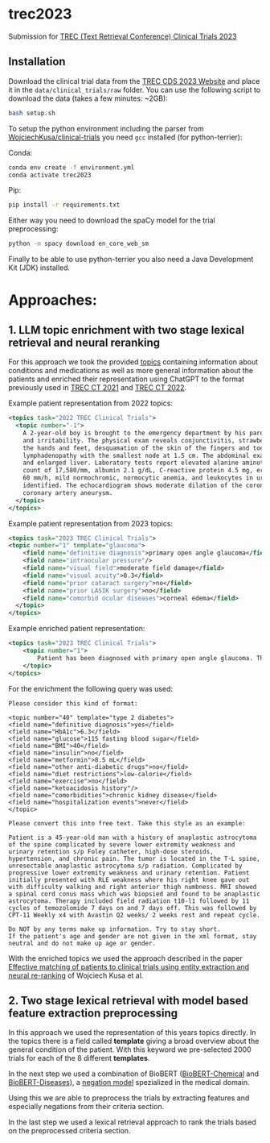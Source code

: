 # trec2023
Submission for [TREC (Text Retrieval Conference) Clinical Trials 2023](http://trec-cds.org/2023.html)

## Installation

Download the clinical trial data from the [TREC CDS 2023 Website](http://trec-cds.org/2023.html) and place it in the `data/clinical_trials/raw` folder.
You can use the following script to download the data (takes a few minutes: ~2GB):
  
```bash
bash setup.sh
```

To setup the python environment including the parser from [WojciechKusa/clinical-trials](https://github.com/WojciechKusa/clinical-trials/) you need `gcc` installed (for python-terrier):

Conda:
```bash
conda env create -f environment.yml
conda activate trec2023
```  

Pip:
```bash
pip install -r requirements.txt
```

Either way you need to download the spaCy model for the trial preprocessing:
```bash
python -m spacy download en_core_web_sm
```

Finally to be able to use python-terrier you also need a Java Development Kit (JDK) installed.

# Approaches:

## 1. LLM topic enrichment with two stage lexical retrieval and neural reranking

For this approach we took the provided [topics](http://trec-cds.org/topics2023.xml) containing information about conditions and medications as well as more general information about the patients and enriched their representation using ChatGPT to the format previously used in [TREC CT 2021](http://trec-cds.org/2021.html) and [TREC CT 2022](http://trec-cds.org/2022.html).

Example patient representation from 2022 topics:
```xml
<topics task="2022 TREC Clinical Trials">
  <topic number="-1">
    A 2-year-old boy is brought to the emergency department by his parents for 5 days of high fever
    and irritability. The physical exam reveals conjunctivitis, strawberry tongue, inflammation of
    the hands and feet, desquamation of the skin of the fingers and toes, and cervical
    lymphadenopathy with the smallest node at 1.5 cm. The abdominal exam demonstrates tenderness
    and enlarged liver. Laboratory tests report elevated alanine aminotransferase, white blood cell
    count of 17,580/mm, albumin 2.1 g/dL, C-reactive protein 4.5 mg, erythrocyte sedimentation rate
    60 mm/h, mild normochromic, normocytic anemia, and leukocytes in urine of 20/mL with no bacteria
    identified. The echocardiogram shows moderate dilation of the coronary arteries with possible
    coronary artery aneurysm.
  </topic>
</topics>
```


Example patient representation from 2023 topics:
```xml
<topics task="2023 TREC Clinical Trials">
<topic number="1" template="glaucoma">
    <field name="definitive diagnosis">primary open angle glaucoma</field>
    <field name="intraocular pressure"/>
    <field name="visual field">moderate field damage</field>
    <field name="visual acuity">0.3</field>
    <field name="prior cataract surgery">no</field>
    <field name="prior LASIK surgery">no</field>
    <field name="comorbid ocular diseases">corneal edema</field>
  </topic>
</topics>
```

Example enriched patient representation:
```xml
<topics task="2023 TREC Clinical Trials">
    <topic number="1">
        Patient has been diagnosed with primary open angle glaucoma. The patient's intraocular pressure is a concern and needs monitoring. There is moderate damage observed in the patient's visual field. The visual acuity is recorded at 0.3. The patient has not undergone prior cataract surgery or LASIK surgery. The presence of corneal edema, along with glaucoma, suggests comorbid ocular diseases. The definitive diagnosis is primary open angle glaucoma, and the patient's ocular health requires close attention due to the combination of factors mentioned.
    </topic>
</topics>
```

For the enrichment the following query was used:
```
Please consider this kind of format:

<topic number="40" template="type 2 diabetes">
<field name="definitive diagnosis">yes</field>
<field name="HbA1c">6.3</field>
<field name="glucose">115 fasting blood sugar</field>
<field name="BMI">40</field>
<field name="insulin">no</field>
<field name="metformin">8.5 mL</field>
<field name="other anti-diabetic drugs">no</field>
<field name="diet restrictions">low-calorie</field>
<field name="exercise">no</field>
<field name="ketoacidosis history"/>
<field name="comorbidities">chronic kidney disease</field>
<field name="hospitalization events">never</field>
</topic>

Please convert this into free text. Take this style as an example:

Patient is a 45-year-old man with a history of anaplastic astrocytoma of the spine complicated by severe lower extremity weakness and urinary retention s/p Foley catheter, high-dose steroids, hypertension, and chronic pain. The tumor is located in the T-L spine, unresectable anaplastic astrocytoma s/p radiation. Complicated by progressive lower extremity weakness and urinary retention. Patient initially presented with RLE weakness where his right knee gave out with difficulty walking and right anterior thigh numbness. MRI showed a spinal cord conus mass which was biopsied and found to be anaplastic astrocytoma. Therapy included field radiation t10-l1 followed by 11 cycles of temozolomide 7 days on and 7 days off. This was followed by CPT-11 Weekly x4 with Avastin Q2 weeks/ 2 weeks rest and repeat cycle. 

Do NOT by any terms make up information. Try to stay short.
If the patient's age and gender are not given in the xml format, stay neutral and do not make up age or gender.
```

With the enriched topics we used the approach described in the paper [Effective matching of patients to clinical trials using entity extraction and neural re-ranking](https://www.sciencedirect.com/science/article/pii/S153204642300165X) of Wojciech Kusa et al. 

## 2. Two stage lexical retrieval with model based feature extraction preprocessing

In this approach we used the representation of this years topics directly. In the topics there is a field called __template__ giving a broad overview about the general condition of the patient. With this keyword we pre-selected 2000 trials for each of the 8 different __templates__. 

In the next step we used a combination of BioBERT ([BioBERT-Chemical](https://huggingface.co/alvaroalon2/biobert_chemical_ner) and [BioBERT-Diseases](https://huggingface.co/alvaroalon2/biobert_diseases_ner)), a [negation model](https://huggingface.co/bvanaken/clinical-assertion-negation-bert) spezialized in the medical domain.

Using this we are able to preprocess the trials by extracting features and especially negations from their criteria section.

In the last step we used a lexical retrieval approach to rank the trials based on the preprocessed criteria section.

